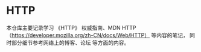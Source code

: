 # HTTP

本仓库主要记录学习 《HTTP》 权威指南、MDN HTTP（https://developer.mozilla.org/zh-CN/docs/Web/HTTP） 等内容的笔记，
同时部分细节参考网络上的博客、论坛 等方面的内容。





